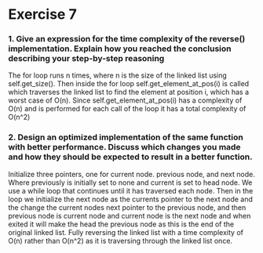 # Exercise 7
### 1. Give an expression for the time complexity of the reverse() implementation. Explain how you reached the conclusion describing your step-by-step reasoning
The for loop runs n times, where n is the size of the linked list using self.get_size(). Then inside the for loop self.get_element_at_pos(i) is called which traverses the linked list to find the element at position i, which has a worst case of O(n). Since self.get_element_at_pos(i) has a complexity of O(n) and is performed for each call of the loop it has a total complexity of O(n^2)

### 2. Design an optimized implementation of the same function with better performance. Discuss which changes you made and how they should be expected to result in a better function.

Initialize three pointers, one for current node. previous node, and next node. Where previously is initially set to none and current is set to head node. We use a while loop that continues until it has traversed each node. Then in the loop we initialize the next node as the currents pointer to the next node and the change the current nodes next pointer to the previous node, and then previous node is current node and current node is the next node and when exited it will make the head the previous node as this is the end of the original linked list. Fully reversing the linked list with a time complexity of O(n) rather than O(n^2) as it is traversing through the linked list once.
